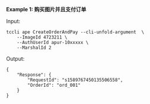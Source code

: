 **Example 1: 购买图片并且支付订单**



Input: 

```
tccli ape CreateOrderAndPay --cli-unfold-argument  \
    --ImageId 4723211 \
    --AuthUserId apur-10xxxxx \
    --MarshalId 2
```

Output: 
```
{
    "Response": {
        "RequestId": "s1589767450135506558",
        "OrderId": "ord_001"
    }
}
```


